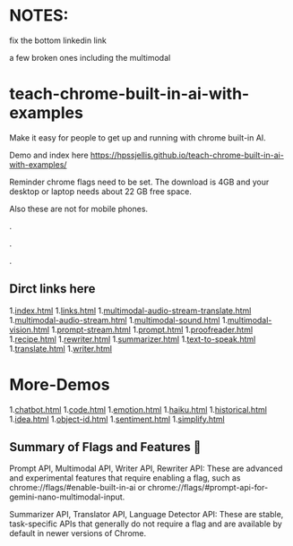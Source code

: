 # NOTES:

fix the bottom linkedin link

a few broken ones including the multimodal




# teach-chrome-built-in-ai-with-examples
Make it easy for people to get up and running with chrome built-in AI.


Demo and index here https://hpssjellis.github.io/teach-chrome-built-in-ai-with-examples/


Reminder chrome flags need to be set. The download is 4GB and your desktop or laptop needs about 22 GB free space. 

Also these are not for mobile phones.



.


.



.


## Dirct links here






1.[index.html](https://hpssjellis.github.io/teach-chrome-built-in-ai-with-examples/index.html)
1.[links.html](https://hpssjellis.github.io/teach-chrome-built-in-ai-with-examples/links.html)
1.[multimodal-audio-stream-translate.html](https://hpssjellis.github.io/teach-chrome-built-in-ai-with-examples/multimodal-audio-stream-translate.html)
1.[multimodal-audio-stream.html](https://hpssjellis.github.io/teach-chrome-built-in-ai-with-examples/multimodal-audio-stream.html)
1.[multimodal-sound.html](https://hpssjellis.github.io/teach-chrome-built-in-ai-with-examples/multimodal-sound.html)
1.[multimodal-vision.html](https://hpssjellis.github.io/teach-chrome-built-in-ai-with-examples/multimodal-vision.html)
1.[prompt-stream.html](https://hpssjellis.github.io/teach-chrome-built-in-ai-with-examples/prompt-stream.html)
1.[prompt.html](https://hpssjellis.github.io/teach-chrome-built-in-ai-with-examples/prompt.html)
1.[proofreader.html](https://hpssjellis.github.io/teach-chrome-built-in-ai-with-examples/proofreader.html)
1.[recipe.html](https://hpssjellis.github.io/teach-chrome-built-in-ai-with-examples/more-demos/recipe.html)
1.[rewriter.html](https://hpssjellis.github.io/teach-chrome-built-in-ai-with-examples/rewriter.html)
1.[summarizer.html](https://hpssjellis.github.io/teach-chrome-built-in-ai-with-examples/summarizer.html)
1.[text-to-speak.html](https://hpssjellis.github.io/teach-chrome-built-in-ai-with-examples/text-to-speak.html)
1.[translate.html](https://hpssjellis.github.io/teach-chrome-built-in-ai-with-examples/translate.html)
1.[writer.html](https://hpssjellis.github.io/teach-chrome-built-in-ai-with-examples/writer.html)






# More-Demos


1.[chatbot.html](https://hpssjellis.github.io/teach-chrome-built-in-ai-with-examples/more-demos/chatbot.html)
1.[code.html](https://hpssjellis.github.io/teach-chrome-built-in-ai-with-examples/more-demos/code.html)
1.[emotion.html](https://hpssjellis.github.io/teach-chrome-built-in-ai-with-examples/more-demos/emotion.html)
1.[haiku.html](https://hpssjellis.github.io/teach-chrome-built-in-ai-with-examples/more-demos/haiku.html)
1.[historical.html](https://hpssjellis.github.io/teach-chrome-built-in-ai-with-examples/more-demos/historical.html)
1.[idea.html](https://hpssjellis.github.io/teach-chrome-built-in-ai-with-examples/more-demos/idea.html)
1.[object-id.html](https://hpssjellis.github.io/teach-chrome-built-in-ai-with-examples/more-demos/object-id.html)
1.[sentiment.html](https://hpssjellis.github.io/teach-chrome-built-in-ai-with-examples/more-demos/sentiment.html)
1.[simplify.html](https://hpssjellis.github.io/teach-chrome-built-in-ai-with-examples/more-demos/simplify.html)



## Summary of Flags and Features 🚩

Prompt API, Multimodal API, Writer API, Rewriter API: These are advanced and experimental features that require enabling a flag, such as chrome://flags/#enable-built-in-ai or chrome://flags/#prompt-api-for-gemini-nano-multimodal-input.

Summarizer API, Translator API, Language Detector API: These are stable, task-specific APIs that generally do not require a flag and are available by default in newer versions of Chrome.


